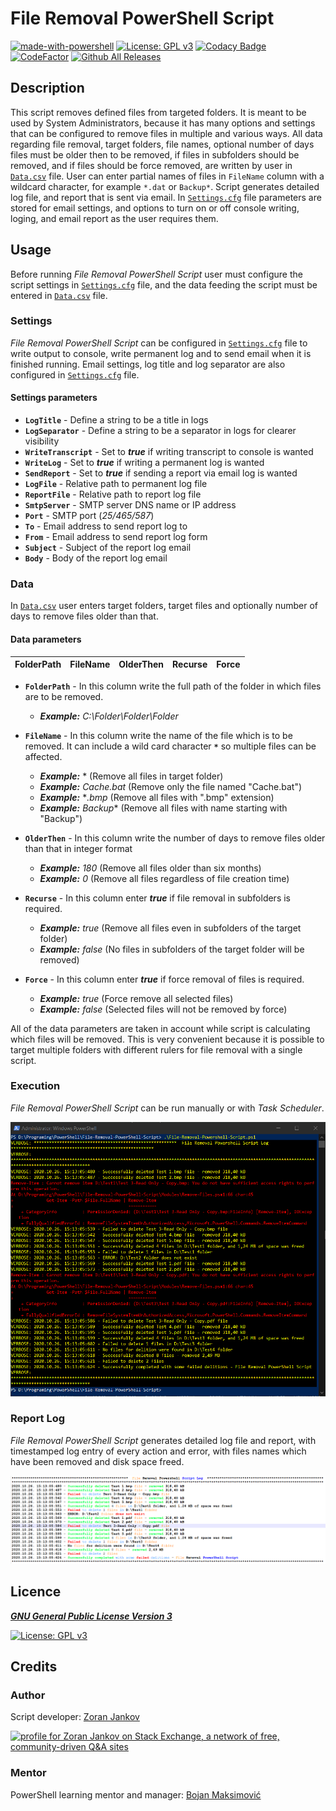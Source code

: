 # File Removal PowerShell Script

[![made-with-powershell](https://img.shields.io/badge/PowerShell-1f425f?logo=Powershell)](https://microsoft.com/PowerShell)
[![License: GPL v3](https://img.shields.io/badge/License-GPLv3-blue.svg)](https://www.gnu.org/licenses/gpl-3.0)
[![Codacy Badge](https://app.codacy.com/project/badge/Grade/2837928634484cfbb27413952c994687)](https://www.codacy.com/gh/Zoran-Jankov/File-Removal-PowerShell-Script/dashboard?utm_source=github.com&amp;utm_medium=referral&amp;utm_content=Zoran-Jankov/File-Removal-PowerShell-Script&amp;utm_campaign=Badge_Grade)
[![CodeFactor](https://www.codefactor.io/repository/github/zoran-jankov/file-removal-powershell-script/badge)](https://www.codefactor.io/repository/github/zoran-jankov/file-removal-powershell-script)
[![Github All Releases](https://img.shields.io/github/downloads/Zoran-Jankov/File-Removal-PowerShell-Script/total.svg)](https://github.com/Zoran-Jankov/File-Removal-PowerShell-Script/releases/)

## Description

This script removes defined files from targeted folders. It is meant to be used by System Administrators, because it has many options and settings that can be configured to remove files in multiple and various ways. All data regarding file removal, target folders, file names, optional number of days files must be older then to be removed, if files in subfolders should be removed, and if files should be force removed, are written by user in [`Data.csv`](https://github.com/Zoran-Jankov/File-Removal-PowerShell-Script/blob/master/Data.csv) file. User can enter partial names of files in `FileName` column with a wildcard character, for example `*.dat` or `Backup*`. Script generates detailed log file, and report that is sent via email. In [`Settings.cfg`](https://github.com/Zoran-Jankov/File-Removal-PowerShell-Script/blob/master/Settings.cfg) file parameters are stored for email settings, and options to turn on or off console writing, loging, and email report as the user requires them.

## Usage

Before running *File Removal PowerShell Script* user must configure the script settings in [`Settings.cfg`](https://github.com/Zoran-Jankov/File-Removal-PowerShell-Script/blob/master/Settings.cfg) file, and the data feeding the script must be entered in [`Data.csv`](https://github.com/Zoran-Jankov/File-Removal-PowerShell-Script/blob/master/Data.csv) file.

### Settings

*File Removal PowerShell Script* can be configured in [`Settings.cfg`](https://github.com/Zoran-Jankov/File-Removal-PowerShell-Script/blob/master/Settings.cfg) file to write output to console, write permanent log and to send email when it is finished running. Email settings, log title and log separator are also configured in [`Settings.cfg`](https://github.com/Zoran-Jankov/File-Removal-PowerShell-Script/blob/master/Settings.cfg) file.

#### Settings parameters

-   **`LogTitle`** - Define a string to be a title in logs
-   **`LogSeparator`** - Define a string to be a separator in logs for clearer visibility
-   **`WriteTranscript`** - Set to ***true*** if writing transcript to console is wanted
-   **`WriteLog`** - Set to ***true*** if writing a permanent log is wanted
-   **`SendReport`** - Set to ***true*** if sending a report via email log is wanted
-   **`LogFile`** - Relative path to permanent log file
-   **`ReportFile`** - Relative path to report log file
-   **`SmtpServer`** - SMTP server DNS name or IP address
-   **`Port`** - SMTP port (*25/465/587*)
-   **`To`** - Email address to send report log to
-   **`From`** - Email address to send report log form
-   **`Subject`** - Subject of the report log email
-   **`Body`** - Body of the report log email

### Data

In [`Data.csv`](https://github.com/Zoran-Jankov/File-Removal-PowerShell-Script/blob/master/Data.csv) user enters target folders, target files and optionally number of days to remove files older than that.

#### Data parameters

|FolderPath|FileName|OlderThen|Recurse|Force|
|----------|:------:|--------:|------:|----:|

-   **`FolderPath`** - In this column write the full path of the folder in which files are to be removed.
    -   ***Example:*** *C:\Folder\Folder\Folder*

-   **`FileName`** - In this column write the name of the file which is to be removed. It can include a wild card character **`*`** so multiple files can be affected.
    -   ***Example:*** * (Remove all files in target folder)
    -   ***Example:*** *Cache.bat* (Remove only the file named "Cache.bat")
    -   ***Example:*** **.bmp* (Remove all files with ".bmp" extension)
    -   ***Example:*** *Backup** (Remove all files with name starting with "Backup")

-   **`OlderThen`** - In this column write the number of days to remove files older than that in integer format
    -   ***Example:*** *180* (Remove all files older than six months)
    -   ***Example:*** *0* (Remove all files regardless of file creation time)

-   **`Recurse`** - In this column enter ***true*** if file removal in subfolders is required.
    -   ***Example:*** *true* (Remove all files even in subfolders of the target folder)
    -   ***Example:*** *false* (No files in subfolders of the target folder will be removed)

-   **`Force`** - In this column enter ***true*** if force removal of files is required.
    -   ***Example:*** *true* (Force remove all selected files)
    -   ***Example:*** *false* (Selected files will not be removed by force)

All of the data parameters are taken in account while script is calculating which files will be removed. This is very convenient because it is possible to target multiple folders with different rulers for file removal with a single script.

### Execution

*File Removal PowerShell Script* can be run manually or with *Task Scheduler*.

![Execution](https://raw.githubusercontent.com/Zoran-Jankov/File-Deletion/master/Images/PowerShell.png)

### Report Log

*File Removal PowerShell Script* generates detailed log file and report, with timestamped log entry of every action and error, with files names which have been removed and disk space freed.

![Report Log](https://raw.githubusercontent.com/Zoran-Jankov/File-Deletion/master/Images/Report%20Log.png)

## Licence

[***GNU General Public License Version 3***](https://www.gnu.org/licenses/gpl-3.0)

[![License: GPL v3](https://www.gnu.org/graphics/gplv3-127x51.png)](https://www.gnu.org/licenses/gpl-3.0)

## Credits

### Author

Script developer:  [Zoran Jankov](https://www.linkedin.com/in/zoran-jankov-b1054b196/)

<a href="https://stackexchange.com/users/12947676/zoran-jankov"><img src="https://stackexchange.com/users/flair/12947676.png" width="208" height="58" alt="profile for Zoran Jankov on Stack Exchange, a network of free, community-driven Q&amp;A sites" title="profile for Zoran Jankov on Stack Exchange, a network of free, community-driven Q&amp;A sites" /></a>

### Mentor

PowerShell learning mentor and manager: [Bojan Maksimović](https://www.linkedin.com/in/bojan-maksimovic-44749a3a/)

